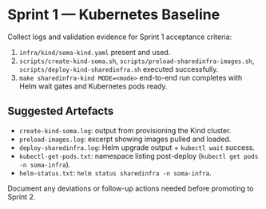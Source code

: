 # Sprint 1 — Kubernetes Baseline

Collect logs and validation evidence for Sprint 1 acceptance criteria:

1. `infra/kind/soma-kind.yaml` present and used.
2. `scripts/create-kind-soma.sh`, `scripts/preload-sharedinfra-images.sh`, `scripts/deploy-kind-sharedinfra.sh` executed successfully.
3. `make sharedinfra-kind MODE=<mode>` end-to-end run completes with Helm wait gates and Kubernetes pods ready.

## Suggested Artefacts
- `create-kind-soma.log`: output from provisioning the Kind cluster.
- `preload-images.log`: excerpt showing images pulled and loaded.
- `deploy-sharedinfra.log`: Helm upgrade output + `kubectl wait` success.
- `kubectl-get-pods.txt`: namespace listing post-deploy (`kubectl get pods -n soma-infra`).
- `helm-status.txt`: `helm status sharedinfra -n soma-infra`.

Document any deviations or follow-up actions needed before promoting to Sprint 2.
